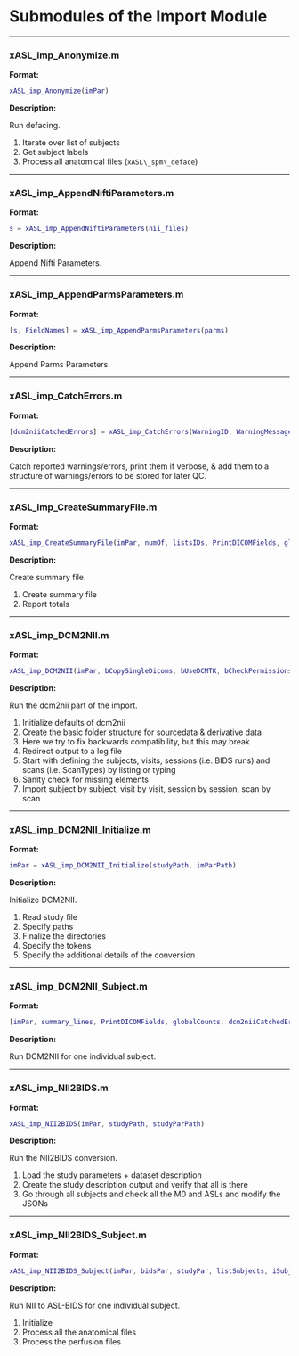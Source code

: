 # Submodules of the Import Module

----
### xASL\_imp\_Anonymize.m

**Format:**

```matlab
xASL_imp_Anonymize(imPar)
```

**Description:**

Run defacing.

1. Iterate over list of subjects
2. Get subject labels
3. Process all anatomical files (`xASL\_spm\_deface`)



----
### xASL\_imp\_AppendNiftiParameters.m

**Format:**

```matlab
s = xASL_imp_AppendNiftiParameters(nii_files)
```

**Description:**

Append Nifti Parameters.


----
### xASL\_imp\_AppendParmsParameters.m

**Format:**

```matlab
[s, FieldNames] = xASL_imp_AppendParmsParameters(parms)
```

**Description:**

Append Parms Parameters.


----
### xASL\_imp\_CatchErrors.m

**Format:**

```matlab
[dcm2niiCatchedErrors] = xASL_imp_CatchErrors(WarningID, WarningMessage, WarningLine, WarningFileName, WarningPath, scan_name, scanpath, destdir, dcm2niiCatchedErrors, imPar, StackIn)
```

**Description:**

Catch reported warnings/errors, print them if verbose, & add them to a structure of warnings/errors to be stored for later QC.



----
### xASL\_imp\_CreateSummaryFile.m

**Format:**

```matlab
xASL_imp_CreateSummaryFile(imPar, numOf, listsIDs, PrintDICOMFields, globalCounts, scanNames, summary_lines, fid_summary)
```

**Description:**

Create summary file.

1. Create summary file
2. Report totals



----
### xASL\_imp\_DCM2NII.m

**Format:**

```matlab
xASL_imp_DCM2NII(imPar, bCopySingleDicoms, bUseDCMTK, bCheckPermissions, bClone2Source,x)
```

**Description:**

Run the dcm2nii part of the import.

1. Initialize defaults of dcm2nii
2. Create the basic folder structure for sourcedata & derivative data
3. Here we try to fix backwards compatibility, but this may break
4. Redirect output to a log file
5. Start with defining the subjects, visits, sessions (i.e. BIDS runs) and scans (i.e. ScanTypes) by listing or typing
6. Sanity check for missing elements
7. Import subject by subject, visit by visit, session by session, scan by scan



----
### xASL\_imp\_DCM2NII\_Initialize.m

**Format:**

```matlab
imPar = xASL_imp_DCM2NII_Initialize(studyPath, imParPath)
```

**Description:**

Initialize DCM2NII.

1. Read study file
2. Specify paths
3. Finalize the directories
4. Specify the tokens
5. Specify the additional details of the conversion



----
### xASL\_imp\_DCM2NII\_Subject.m

**Format:**

```matlab
[imPar, summary_lines, PrintDICOMFields, globalCounts, dcm2niiCatchedErrors, pathDcmDict] = xASL_imp_DCM2NII_Subject(x, imPar, listsIDs, numOf, settings, globalCounts, iSubject, summary_lines, matches, dcm2niiCatchedErrors, pathDcmDict)
```

**Description:**

Run DCM2NII for one individual subject.


----
### xASL\_imp\_NII2BIDS.m

**Format:**

```matlab
xASL_imp_NII2BIDS(imPar, studyPath, studyParPath)
```

**Description:**

Run the NII2BIDS conversion.

1. Load the study parameters + dataset description
2. Create the study description output and verify that all is there
3. Go through all subjects and check all the M0 and ASLs and modify the JSONs



----
### xASL\_imp\_NII2BIDS\_Subject.m

**Format:**

```matlab
xASL_imp_NII2BIDS_Subject(imPar, bidsPar, studyPar, listSubjects, iSubject)
```

**Description:**

Run NII to ASL-BIDS for one individual subject.

1. Initialize
2. Process all the anatomical files
3. Process the perfusion files



